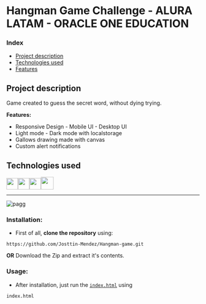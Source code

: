 
# Hangman Game Challenge - ALURA LATAM - ORACLE ONE EDUCATION

### Index 
- [Project description](#Project-description)  
- [Technologies used](#Technologies-used)  
- [Features](#Features:)  

## Project description  
Game created to guess the secret word, without dying trying.

**Features:** 

- Responsive Design - Mobile UI - Desktop UI
- Light mode - Dark mode with localstorage
- Gallows drawing made with canvas
- Custom alert notifications

## Technologies used
<img src="https://cdn-icons-png.flaticon.com/512/174/174854.png" width='30px' ><img src="https://cdn-icons-png.flaticon.com/512/732/732190.png" width='30px' ><img src="https://cdn-icons-png.flaticon.com/512/5968/5968292.png" width='30px' ><img src="https://cdn.icon-icons.com/icons2/1088/PNG/512/1485282157-adobe-photoshop-raster-graphics-editor-cc-creative-cloud_78285.png" width='33px' >

---

![pagg](https://github.com/Josttin-Mendez/Juego-del-Ahorcado/assets/112291940/1a865eef-22f3-4465-8a3e-d75851d4ac05)

### Installation:

-	First of all, **clone the repository** using:
```
https://github.com/Josttin-Mendez/Hangman-game.git
``` 
**OR**
Download the Zip and extract it's contents.

### Usage:

-	After installation, just run the [`index.html`](https://github.com/Josttin-Mendez/Hangman-game/blob/main/index.html) using
```
index.html
```
